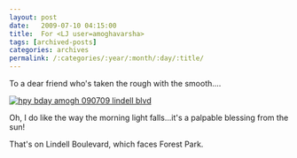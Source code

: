 ```yaml
---
layout: post
date:	2009-07-10 04:15:00
title:  For <LJ user=amoghavarsha>
tags: [archived-posts]
categories: archives
permalink: /:categories/:year/:month/:day/:title/
---
```

To a dear friend who's taken the rough with the smooth....


<a href="http://s562.photobucket.com/albums/ss67/pugaippadam/?action=view&current=IMG_2637.jpg" target="_blank"><img src="http://i562.photobucket.com/albums/ss67/pugaippadam/IMG_2637.jpg" border="0" alt="hpy bday amogh 090709 lindell blvd"></a>


Oh, I do like the way the morning light falls...it's a palpable blessing from the sun!

That's on Lindell Boulevard, which faces Forest Park.
